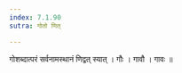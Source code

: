 ```yaml
---
index: 7.1.90
sutra: गोतो णित्

---
```

 गोशब्दात्परं सर्वनामस्थानं णिद्वत् स्यात् । गौः । गावौ । गावः ॥ 